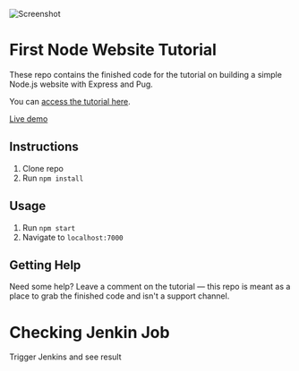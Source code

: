 ![Screenshot](https://res.cloudinary.com/turnup/image/upload/v1526512881/homepage-cards.png)

# First Node Website Tutorial

These repo contains the finished code for the tutorial on building a simple Node.js website with Express and Pug.

You can [access the tutorial here](https://freshman.tech/learn-node).

[Live demo](https://node-express-pug.herokuapp.com/)

## Instructions
1. Clone repo
2. Run `npm install`

## Usage
1. Run `npm start`
2. Navigate to `localhost:7000`

## Getting Help

Need some help? Leave a comment on the tutorial — this repo is meant as a place to grab the finished code and isn't a support channel.

# Checking Jenkin Job
Trigger Jenkins and see result

